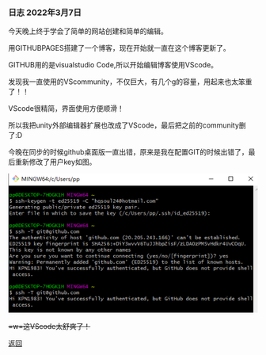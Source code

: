### 日志 2022年3月7日 ###

今天晚上终于学会了简单的网站创建和简单的编辑。

用GITHUBPAGES搭建了一个博客，现在开始就一直在这个博客更新了。

GITHUB用的是visualstudio Code,所以开始编辑博客使用VScode。

发现我一直使用的VScommunity，不仅巨大，有几个g的容量，用起来也太笨重了！！

VScode很精简，界面使用方便顺滑！

所以我把unity外部编辑器扩展也改成了VScode，最后把之前的community删了:D

今晚在同步的时候github桌面版一直出错，原来是我在配置GIT的时候出错了，最后重新修改了用户key如图。

![202238](/assets/images/202238.png)







~~=w=这VScode太舒爽了！~~




[返回](./)











